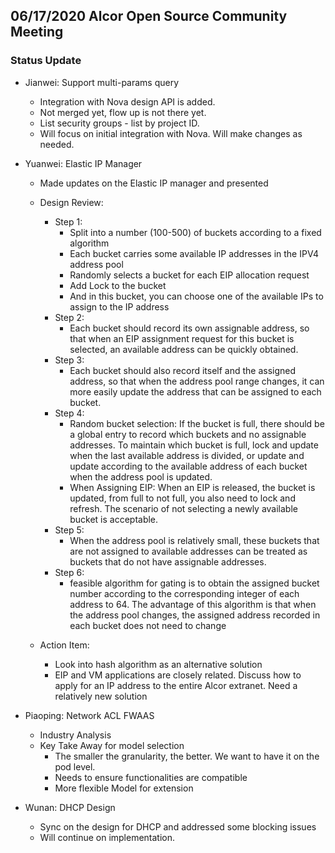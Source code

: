 ## 06/17/2020 Alcor Open Source Community Meeting
 
### Status Update
 
* Jianwei: Support multi-params query
  * Integration with Nova design API is added.
  * Not merged yet, flow up is not there yet.
  * List security groups - list by project ID.
  * Will focus on initial integration with Nova. Will make changes as needed.
 
* Yuanwei: Elastic IP Manager
  * Made updates on the Elastic IP manager and presented
  * Design Review:
    * Step 1:
        * Split into a number (100-500) of buckets according to a fixed algorithm
        * Each bucket carries some available IP addresses in the IPV4 address pool
        * Randomly selects a bucket for each EIP allocation request
        * Add Lock to the bucket
        * And in this bucket, you can choose one of the available IPs to assign to the IP address
    * Step 2:
        * Each bucket should record its own assignable address, so that when an EIP assignment request for this bucket is selected, an available address can be quickly obtained.
    * Step 3:
        * Each bucket should also record itself and the assigned address, so that when the address pool range changes, it can more easily update the address that can be assigned to each bucket.
    * Step 4:
        * Random bucket selection: If the bucket is full, there should be a global entry to record which buckets and no assignable addresses. To maintain which bucket is full, lock and update when the last available address is divided, or update and update according to the available address of each bucket when the address pool is updated.
        * When Assigning EIP: When an EIP is released, the bucket is updated, from full to not full, you also need to lock and refresh. The scenario of not selecting a newly available bucket is acceptable.
    * Step 5:
        * When the address pool is relatively small, these buckets that are not assigned to available addresses can be treated as buckets that do not have assignable addresses.
    * Step 6:
        * feasible algorithm for gating is to obtain the assigned bucket number according to the corresponding integer of each address to 64. The advantage of this algorithm is that when the address pool changes, the assigned address recorded in each bucket does not need to change
 
   * Action Item:
      * Look into hash algorithm as an alternative solution
      *  EIP and VM applications are closely related. Discuss how to apply for an IP address to the entire Alcor extranet. Need a relatively new solution
 
* Piaoping: Network ACL FWAAS
  * Industry Analysis
  * Key Take Away for model selection
    * The smaller the granularity, the better. We want to have it on the pod level.
    * Needs to ensure functionalities are compatible
    * More flexible Model for extension
 
* Wunan: DHCP Design
  * Sync on the design for DHCP and addressed some blocking issues
  * Will continue on implementation.